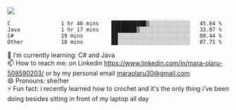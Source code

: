 

 <img align="center" src="https://github-readme-stats.vercel.app/api?username=MaraxD&theme=github_dark&show_icons=true&count_private=true"/>
 <br/>

<!--START_SECTION:waka-->

```text
C                1 hr 46 mins    ███████████▒░░░░░░░░░░░░░   45.64 %
Java             1 hr 17 mins    ████████▒░░░░░░░░░░░░░░░░   33.07 %
C#               19 mins         ██░░░░░░░░░░░░░░░░░░░░░░░   08.44 %
Other            18 mins         ██░░░░░░░░░░░░░░░░░░░░░░░   07.71 %
```

<!--END_SECTION:waka-->
<!--[![willianrod's wakatime stats](https://github-readme-stats.vercel.app/api/wakatime?username=MaraxD)](https://github.com/anuraghazra/github-readme-stats)-->

🌱 I’m currently learning: C# and Java <br/>
📫 How to reach me: on Linkedin https://www.linkedin.com/in/mara-olaru-508590203/ or by my personal email maraolaru30@gmail.com <br/>
😄 Pronouns: she/her <br/>
⚡ Fun fact: i recently learned how to crochet and it's the only thing i've been doing besides sitting in front of my laptop all day <br/>
 
